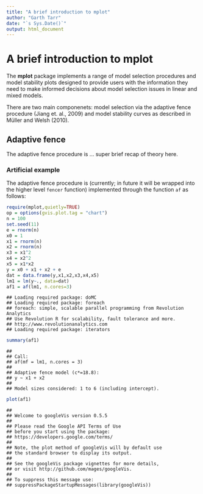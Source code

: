 ```yaml
---
title: "A brief introduction to mplot"
author: "Garth Tarr"
date: "`s Sys.Date()`"
output: html_document
---
```


<!--
%\VignetteEngine{knitr::knitr}
%\VignetteIndexEntry{A brief introduction to mplot}
-->

# A brief introduction to mplot

The **mplot** package implements a range of model selection procedures and model stability plots designed to provide users with the information they need to make informed decisions about model selection issues in linear and mixed models.

There are two main componenets: model selection via the adaptive fence procedure (Jiang et. al., 2009) and model stability curves as described in Müller and Welsh (2010).

## Adaptive fence

The adaptive fence procedure is ... super brief recap of theory here.

### Artificial example

The adaptive fence procedure is (currently; in future it will be wrapped into the higher level `fencer` function) implemented through the function `af` as follows:


```r
require(mplot,quietly=TRUE)
op = options(gvis.plot.tag = "chart")
n = 100
set.seed(11)
e = rnorm(n)
x0 = 1
x1 = rnorm(n)
x2 = rnorm(n)
x3 = x1^2
x4 = x2^2
x5 = x1*x2
y = x0 + x1 + x2 + e
dat = data.frame(y,x1,x2,x3,x4,x5)
lm1 = lm(y~., data=dat)
af1 = af(lm1, n.cores=3)
```

```
## Loading required package: doMC
## Loading required package: foreach
## foreach: simple, scalable parallel programming from Revolution Analytics
## Use Revolution R for scalability, fault tolerance and more.
## http://www.revolutionanalytics.com
## Loading required package: iterators
```


```r
summary(af1)
```

```
## 
## Call:
## af(mf = lm1, n.cores = 3)
## 
## Adaptive fence model (c*=18.8):
## y ~ x1 + x2
## 
## Model sizes considered: 1 to 6 (including intercept).
```


```r
plot(af1)
```

```
## 
## Welcome to googleVis version 0.5.5
## 
## Please read the Google API Terms of Use
## before you start using the package:
## https://developers.google.com/terms/
## 
## Note, the plot method of googleVis will by default use
## the standard browser to display its output.
## 
## See the googleVis package vignettes for more details,
## or visit http://github.com/mages/googleVis.
## 
## To suppress this message use:
## suppressPackageStartupMessages(library(googleVis))
```


















